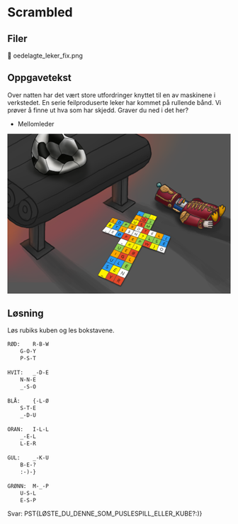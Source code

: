 # Scrambled

## Filer

📎 oedelagte_leker_fix.png

## Oppgavetekst

Over natten har det vært store utfordringer knyttet til en av maskinene i verkstedet. En serie feilproduserte leker har kommet på rullende bånd. Vi prøver å finne ut hva som har skjedd. Graver du ned i det her?

- Mellomleder

![alt text](https://raw.githubusercontent.com/henriksb/CTF-NPST-2023/main/Dag%202/oedelagte_leker_fix.png)

## Løsning

Løs rubiks kuben og les bokstavene.

```
RØD: 	R-B-W
	G-O-Y
	P-S-T

HVIT:	_-D-E
	N-N-E
	_-S-O

BLÅ:	{-L-Ø
	S-T-E
	_-D-U
	
ORAN:	I-L-L
	_-E-L
	L-E-R

GUL:	_-K-U
	B-E-?
	:-)-}

GRØNN:  M-_-P
	U-S-L
	E-S-P
```
	
Svar: PST{LØSTE_DU_DENNE_SOM_PUSLESPILL_ELLER_KUBE?:)}
